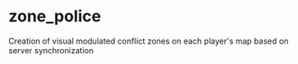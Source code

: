 # zone_police
Creation of visual modulated conflict zones on each player's map based on server synchronization
